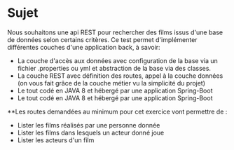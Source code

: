 # Sujet

Nous souhaitons une api REST pour rechercher des films issus d'une base de données selon certains critères. Ce test permet d'implémenter différentes couches d'une application back, à savoir:

- La couche d'accès aux données avec configuration de la base via un fichier .properties ou yml et abstraction de la base via des classes.
- La couche REST avec définition des routes, appel à la couche données (on vous fait grâce de la couche métier vu la simplicité du projet)
- Le tout codé en JAVA 8 et hébergé par une application Spring-Boot
- Le tout codé en JAVA 8 et hébergé par une application Spring-Boot


**Les routes demandées au minimum pour cet exercice vont permettre de :

- Lister les films réalisés par une personne donnée
- Lister les films dans lesquels un acteur donné joue
- Lister les acteurs d'un film

